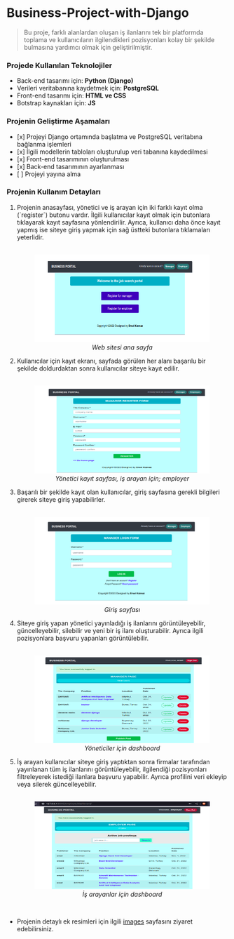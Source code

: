 # Business-Project-with-Django
> Bu proje, farklı alanlardan oluşan iş ilanlarını tek bir platformda toplama ve kullanıcıların ilgilendikleri pozisyonları kolay bir şekilde bulmasına yardımcı olmak için geliştirilmiştir.

<h3>Projede Kullanılan Teknolojiler</h3>
<ul>
<li>Back-end tasarımı için: <b>Python (Django)</b></li>
<li>Verileri veritabanına kaydetmek için: <b>PostgreSQL</b></li>
<li>Front-end tasarımı için: <b>HTML ve CSS</b></li>
<li>Botstrap kaynakları için: <b>JS</b></li>
</ul>

<h3>Projenin Geliştirme Aşamaları</h3>
<ul>
<li>[x] Projeyi Django ortamında başlatma ve PostgreSQL veritabına bağlanma işlemleri</li>
<li>[x] İlgili modellerin tabloları oluşturulup veri tabanına kaydedilmesi</li>
<li>[x] Front-end tasarımının oluşturulması</li>
<li>[x] Back-end tasarımının ayarlanması</li>
<li>[ ] Projeyi yayına alma</li>
</ul>

<h3>Projenin Kullanım Detayları</h3>

<ol>
<li>Projenin anasayfası, yönetici ve iş arayan için iki farklı kayıt olma (`register`) butonu vardır. İlgili kullanıcılar kayıt olmak için butonlara tıklayarak kayıt sayfasına yönlendirilir. Ayrıca, kullanıcı daha önce kayıt yapmış ise siteye giriş yapmak için sağ üstteki butonlara tıklamaları yeterlidir.</li> <br>
<p align="center">
<img src="images/03_home_page.png" width="400" height="200"> <br>
<i>Web sitesi ana sayfa</i></p>

<li>Kullanıcılar için kayıt ekranı, sayfada görülen her alanı başarılu bir şekilde doldurdaktan sonra kullanıcılar siteye kayıt edilir.</li> <br>
<p align="center">
<img src="images/04_register_manager_page.png" width="400" height="200"> <br>
<i>Yönetici kayıt sayfası, iş arayan için; <a href"images/05_register_employer_page.png">employer</a></i></p>

<li>Başarılı bir şekilde kayıt olan kullanıcılar, giriş sayfasına gerekli bilgileri girerek siteye giriş yapabilirler.</li> <br>
<p align="center">
<img src="images/06_login_page.png" width="400" height="200"> <br>
<i>Giriş sayfası</i></p>

<li>Siteye giriş yapan yönetici yayınladığı iş ilanlarını görüntüleyebilir, güncelleyebilir, silebilir ve yeni bir iş ilanı oluşturabilir. Ayrıca ilgili pozisyonlara başvuru yapanları görüntülebilir.</li> <br>
<p align="center">
<img src="images/07_dash_manager_page.png" width="400" height="200"> <br>
<i>Yöneticiler için dashboard</i></p>

<li>İş arayan kullanıcılar siteye giriş yaptıktan sonra firmalar tarafından yayınlanan tüm iş ilanlarını görüntüleyebilir, ilgilendiği pozisyonları filtreleyerek istediği ilanlara başvuru yapabilir. Ayrıca profilini veri ekleyip veya silerek güncelleyebilir.</li> <br>
<p align="center">
<img src="images/12_employer_dash_page.png" width="400" height="200"> <br>
<i>İş arayanlar için dashboard</i></p>

</ol> <br>

<ul>
<li><p>Projenin detaylı ek resimleri için ilgili <a href="https://github.com/mrkizmaz/Business-Project-with-Django/tree/main/images">images</a> sayfasını ziyaret edebilirsiniz.
</p>
</li>
</ul>